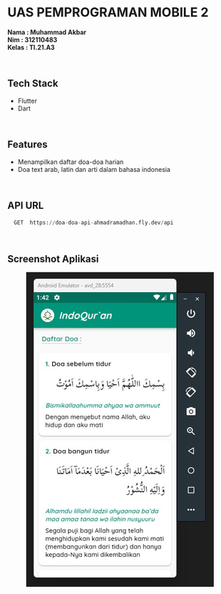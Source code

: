 # UAS PEMPROGRAMAN MOBILE 2
**Nama : Muhammad Akbar**<br>
**Nim : 312110483**<br>
**Kelas : TI.21.A3**

<br>

## Tech Stack
- Flutter
- Dart

<br>

## Features
- Menampilkan daftar doa-doa harian
- Doa text arab, latin dan arti dalam bahasa indonesia

<br>

## API URL
```py
  GET  https://doa-doa-api-ahmadramadhan.fly.dev/api
```

<br>

## Screenshot Aplikasi
<div align='center'>
  <img src="./screnshoot/HomePage.jpg"/>
</div>

